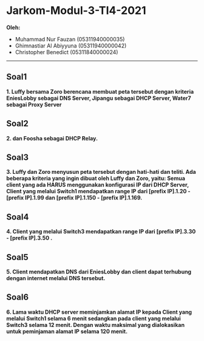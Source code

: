 # Jarkom-Modul-3-TI4-2021

**Oleh:**
  * Muhammad Nur Fauzan (05311940000035)
  * Ghimnastiar Al Abiyyuna (05311940000042)
  * Christopher Benedict (05311840000024)

---

## **Soal1**

**1. Luffy bersama Zoro berencana membuat peta tersebut dengan kriteria EniesLobby sebagai DNS Server, Jipangu sebagai DHCP Server, Water7 sebagai Proxy Server**

## **Soal2**

**2. dan Foosha sebagai DHCP Relay.**

## **Soal3**

**3. Luffy dan Zoro menyusun peta tersebut dengan hati-hati dan teliti. Ada beberapa kriteria yang ingin dibuat oleh Luffy dan Zoro, yaitu:
Semua client yang ada HARUS menggunakan konfigurasi IP dari DHCP Server, Client yang melalui Switch1 mendapatkan range IP dari [prefix IP].1.20 - [prefix IP].1.99 dan [prefix IP].1.150 - [prefix IP].1.169.**

## **Soal4**

**4. Client yang melalui Switch3 mendapatkan range IP dari [prefix IP].3.30 - [prefix IP].3.50 .**

## **Soal5**

**5. Client mendapatkan DNS dari EniesLobby dan client dapat terhubung dengan internet melalui DNS tersebut.**

## **Soal6**

**6. Lama waktu DHCP server meminjamkan alamat IP kepada Client yang melalui Switch1 selama 6 menit sedangkan pada client yang melalui Switch3 selama 12 menit. Dengan waktu maksimal yang dialokasikan untuk peminjaman alamat IP selama 120 menit.**



